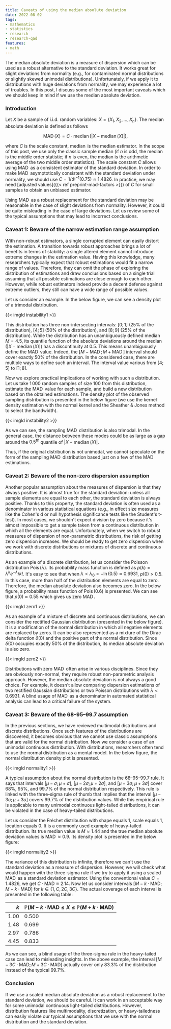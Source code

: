 ```yaml
---
title: Caveats of using the median absolute deviation
date: 2022-08-02
tags:
- mathematics
- statistics
- research
- research-qad
features:
- math
---
```


The median absolute deviation is a measure of dispersion
  which can be used as a robust alternative to the standard deviation.
It works great for slight deviations from normality
  (e.g., for contaminated normal distributions or slightly skewed unimodal distributions).
Unfortunately, if we apply it to distributions with huge deviations from normality,
  we may experience a lot of troubles.
In this post, I discuss some of the most important caveats which we should keep in mind
  if we use the median absolute deviation.

<!--more-->

### Introduction

Let $X$ be a sample of i.i.d. random variables: $X = \{ X_1, X_2, \ldots, X_n \}$.
The median absolute deviation is defined as follows

$$
\operatorname{MAD}(X) = C \cdot \operatorname{median}(|X - \operatorname{median}(X)|),
$$

  where $C$ is the scale constant, $\operatorname{median}$ is the median estimator.
In the scope of this post, we use only the classic sample median
  (if $n$ is odd, the median is the middle order statistic;
   if $n$ is even, the median is the arithmetic average of the two middle order statistics).
The scale constant $C$ allows using $\operatorname{MAD}$ as a consistent estimator of the standard deviation.
In order to make $\operatorname{MAD}$ asymptotically consistent with the standard deviation under normality,
  we should use $C = 1 / \Phi^{-1}(0.75) \approx 1.4826$.
In practice, we may need [adjusted values]({{< ref preprint-mad-factors >}})
  of $C$ for small samples to obtain an unbiased estimator.

Using $\operatorname{MAD}$ as a robust replacement for the standard deviation
  may be reasonable in the case of slight deviations from normality.
However, it could be quite misleading in the case of large deviations.
Let us review some of the typical assumptions that may lead to incorrect conclusions.

### Caveat 1: Beware of the narrow estimation range assumption

With non-robust estimators, a single corrupted element can easily distort the estimation.
A transition towards robust approaches brings a lot of benefits in terms of stability:
  a single altered element cannot introduce extreme changes in the estimation value.
Having this knowledge, many researchers typically expect that robust estimations would fit a narrow range of values.
Therefore, they can omit the phase of exploring the distribution of estimations
  and draw conclusions based on a single trial assuming
  that all possible estimations are close enough to each other.
However, while robust estimators indeed provide a decent defense against extreme outliers,
  they still can have a wide range of possible values.

Let us consider an example.
In the below figure, we can see a density plot of a trimodal distribution.

{{< imgld instability1 >}}

This distribution has three non-intersecting intervals:
  $[0;1]$ ($25\%$ of the distribution),
  $[4;5]$ ($50\%$ of the distribution),
  and $[8;9]$ ($25\%$ of the distribution).
While the distribution has an unambiguously defined median $M = 4.5$,
  its quantile function of the absolute deviations around the median ($|X - \operatorname{median}(X)|$)
  has a discontinuity at 0.5.
This means unambiguously define the $\operatorname{MAD}$ value.
Indeed, the $[M-\operatorname{MAD}; M+\operatorname{MAD}]$ interval should cover exactly $50\%$ of the distribution.
In the considered case, there are multiple ways to define such an interval.
The interval value various from $[4;5]$ to $[1;8]$.

Now we explore practical implications of working with such a distribution.
Let us take $1\,000$ random samples of size $100$ from this distribution,
  estimate the $\operatorname{MAD}$ value for each sample,
  and build a new distribution based on the obtained estimations.
The density plot of the observed sampling distribution is presented in the below figure
  (we use the kernel density estimation with the normal kernel and the Sheather & Jones method to select the bandwidth).

{{< imgld instability2 >}}

As we can see, the sampling $\operatorname{MAD}$ distribution is also trimodal.
In the general case, the distance between these modes could be as large as a gap around the $0.5^\textrm{th}$ quantile
  of $|X - \operatorname{median}(X)|$.

Thus, if the original distribution is not unimodal,
  we cannot speculate on the form of the sampling $\operatorname{MAD}$ distribution
  based just on a few of the $\operatorname{MAD}$ estimations.

### Caveat 2: Beware of the non-zero dispersion assumption

Another popular assumption about the measures of dispersion is that they always positive.
It is almost true for the standard deviation: unless all sample elements are equal to each other,
  the standard deviation is always positive.
Thanks to this property, the standard deviation is often used as a denominator in various statistical equations
  (e.g., in effect size measures like the Cohen's d or null hypothesis significance tests like the Student's t-test).
In most cases, we shouldn't expect division by zero because
  it's almost impossible to get a sample taken from a continuous distribution
  in which all the elements are equal.
Unfortunately, when we switch to robust measures of dispersion of non-parametric distributions,
  the risk of getting zero dispersion increases.
We should be ready to get zero dispersion
  when we work with discrete distributions or mixtures of discrete and continuous distributions.

As an example of a discrete distribution,
  let us consider the Poisson distribution $\operatorname{Pois}(\lambda)$.
Its probability mass function is defined as $p(k)=\lambda^k e^{-\lambda} / k!$.
It's easy to see that when $\lambda < \lambda_0 = -\ln(0.5) \approx 0.6931$, $p(0) > 0.5$.
In this case, more than half of the distribution elements are equal to zero.
Therefore, the median absolute deviation also becomes zero.
In the below figure, a probability mass function of $\operatorname{Pois}(0.6)$ is presented.
We can see that $p(0) \approx 0.55$ which gives us zero $\operatorname{MAD}$.

{{< imgld zero1 >}}

As an example of a mixture of discrete and continuous distributions,
  we can consider the rectified Gaussian distribution (presented in the below figure).
It is a modification of the normal distribution in which all negative elements are replaced by zeros.
It can be also represented
  as a mixture of the Dirac delta function $\delta(0)$ and the positive part of the normal distribution.
Since $\delta(0)$ occupies exactly $50\%$ of the distribution, its median absolute deviation is also zero.

{{< imgld zero2 >}}

Distributions with zero $\operatorname{MAD}$ often arise in various disciplines.
Since they are obviously non-normal, they require robust non-parametric analysis approach.
However, the median absolute deviation is not always a good choice.
For example, it doesn't allow comparing dispersion estimations
  of two rectified Gaussian distributions
  or two Poisson distributions with $\lambda < 0.6931$.
A blind usage of $\operatorname{MAD}$ as a denominator in automated statistical analysis
  can lead to a critical failure of the system.

### Caveat 3: Beware of the 68–95–99.7 assumption

In the previous sections, we have reviewed multimodal distributions and discrete distributions.
Once such features of the distributions are discovered, it becomes obvious that we cannot use classic assumptions
  that are valid for the normal distribution.
Now we consider a case of an unimodal continuous distribution.
With distributions, researchers often tend to use the normal distribution as a mental model.
In the below figure, the normal distribution density plot is presented.

{{< imgld normality1 >}}

A typical assumption about the normal distribution is the 68–95–99.7 rule.
It says that intervals $[\mu-\sigma;\mu+\sigma]$, $[\mu-2\sigma;\mu+2\sigma]$, and $[\mu-3\sigma;\mu+3\sigma]$
  cover $68\%$, $95\%$, and $99.7\%$ of the normal distribution respectively.
This rule is linked with the three-sigma rule of thumb that implies that the interval $[\mu-3\sigma;\mu+3\sigma]$
  covers $99.7\%$ of the distribution values.
While this empirical rule is applicable to many unimodal continuous light-tailed distributions,
  it can be violated in the case of heavy-tailed distributions.

Let us consider the Fréchet distribution with shape equals $1$, scale equals $1$, location equals $0$.
It is a commonly used example of heavy-tailed distribution.
Its true median value is $M \approx 1.44$ and
  the true median absolute deviation values is $\operatorname{MAD} \approx 0.9$.
Its density plot is presented in the below figure:

{{< imgld normality2 >}}

The variance of this distribution is infinite, therefore we can't use the standard deviation as a measure of dispersion.
However, we will check what would happen with the three-sigma rule if we try to apply it
  using a scaled $\operatorname{MAD}$ as a standard deviation estimator.
Using the conventional value $C = 1.4826$, we get $C\cdot \mathrm{MAD} \approx 2.14$.
Now let us consider intervals $[M-k \cdot \mathrm{MAD}; M+k \cdot \mathrm{MAD}]$ for $k \in \{ 1, C, 2C, 3C \}$.
The actual coverage of each interval is presented in the following table:

| $k$ | $\mathbb{P}(M - k\cdot \mathrm{MAD} \leq X \leq \mathbb{P}(M + k\cdot \mathrm{MAD})$ |
|----:|:-------------------------------------------------------------------------------------|
| 1.00|                                                                                 0.500|
| 1.48|                                                                                 0.699|
| 2.97|                                                                                 0.786|
| 4.45|                                                                                 0.833|

As we can see, a blind usage of the three-sigma rule in the heavy-tailed case can lead to misleading insights.
In the above example, the interval $[M- 3C \cdot \mathrm{MAD}; M+ 3C \cdot \mathrm{MAD}]$
  actually cover only $83.3\%$ of the distribution instead of the typical $99.7\%$.

### Conclusion

If we use a scaled median absolute deviation as a robust replacement to the standard deviation,
  we should be careful.
It can work in an acceptable way for some unimodal continuous light-tailed distributions.
However, distribution features like multimodality, discretization, or heavy-tailedness can easily violate
  our typical assumptions that we use with the normal distribution and the standard deviation.
